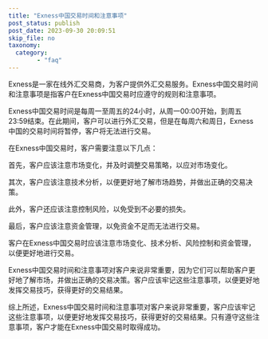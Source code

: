 ```yaml
---
title: "Exness中国交易时间和注意事项"
post_status: publish
post_date: 2023-09-30 20:09:51
skip_file: no
taxonomy:
  category:
        - "faq"
---
```


Exness是一家在线外汇交易商，为客户提供外汇交易服务。Exness中国交易时间和注意事项是指客户在Exness中国交易时应遵守的规则和注意事项。

Exness中国交易时间是每周一至周五的24小时，从周一00:00开始，到周五23:59结束。在此期间，客户可以进行外汇交易，但是在每周六和周日，Exness中国的交易时间将暂停，客户将无法进行交易。

在Exness中国交易时，客户需要注意以下几点：

首先，客户应该注意市场变化，并及时调整交易策略，以应对市场变化。

其次，客户应该注意技术分析，以便更好地了解市场趋势，并做出正确的交易决策。

此外，客户还应该注意控制风险，以免受到不必要的损失。

最后，客户应该注意资金管理，以免资金不足而无法进行交易。

客户在Exness中国交易时应该注意市场变化、技术分析、风险控制和资金管理，以便更好地进行交易。

Exness中国交易时间和注意事项对客户来说非常重要，因为它们可以帮助客户更好地了解市场，并做出正确的交易决策。客户应该牢记这些注意事项，以便更好地发挥交易技巧，获得更好的交易结果。

综上所述，Exness中国交易时间和注意事项对客户来说非常重要，客户应该牢记这些注意事项，以便更好地发挥交易技巧，获得更好的交易结果。只有遵守这些注意事项，客户才能在Exness中国交易时取得成功。
